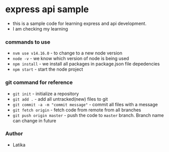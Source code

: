 # express api sample

- this is a sample code for learning express and api development.
- I am checking my learning

### commands to use

- `nvm use v14.16.0` - to change to a new node version
- `node -v` - we know which version of node is being used
- `npm install` - we install all packages in package.json file depedencies
- `npm start` - start the node project

### git command for reference

- `git init` - initialize a repository
- `git add .` - add all untracked(new) files to git
- `git commit -a -m "commit message"` - commit all files with a message
- `git fetch origin` - fetch code from remote from all branches
- `git push origin master` - push the code to `master` branch. Branch name can change in future

### Author

- Latika
